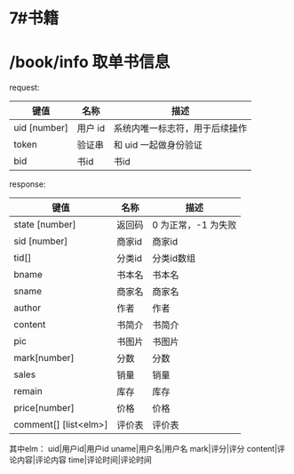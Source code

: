 # 7#书籍
# /book/info 取单书信息

request:

键值|名称|描述
-|-|-
uid [number]|用户 id|系统内唯一标志符，用于后续操作
token|验证串|和 uid 一起做身份验证
bid|书id|书id

response:

键值|名称|描述
-|-|-
state [number]|返回码|0 为正常，-1 为失败
sid [number]|商家id|商家id
tid[]|分类id|分类id数组
bname|书本名|书本名
sname|商家名|商家名
author|作者|作者
content|书简介|书简介
pic|书图片|书图片
mark[number]|分数|分数
sales|销量|销量
remain|库存|库存
price[number]|价格|价格
comment[] [list\<elm\>]|评价表|评价表

其中elm：
uid|用户id|用户id
uname|用户名|用户名
mark|评分|评分
content|评论内容|评论内容
time|评论时间|评论时间